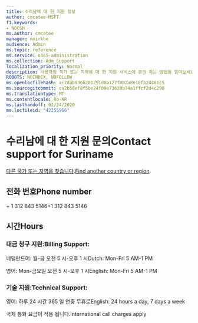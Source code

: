 ```yaml
---
title: 수리남에 대 한 지원 정보
author: cmcatee-MSFT
f1.keywords:
- NOCSH
ms.author: cmcatee
manager: mnirkhe
audience: Admin
ms.topic: reference
ms.service: o365-administration
ms.collection: Adm_Support
localization_priority: Normal
description: 사용자의 국가 또는 지역에 대 한 지원 서비스에 문의 하는 방법을 알아보세요.
ROBOTS: NOINDEX, NOFOLLOW
ms.openlocfilehash: ac7dab936b281291d0a127f002a8e18fb24481c5
ms.sourcegitcommit: ca2b58ef8f5be24f09e73620b74a1ffcf2d4c290
ms.translationtype: MT
ms.contentlocale: ko-KR
ms.lasthandoff: 02/24/2020
ms.locfileid: "42255966"
---
```

# <a name="contact-support-for-suriname"></a><span data-ttu-id="2850e-103">수리남에 대 한 지원 문의</span><span class="sxs-lookup"><span data-stu-id="2850e-103">Contact support for Suriname</span></span>

<span data-ttu-id="2850e-104">[다른 국가 또는 지역을 찾습니다](../contact-support-for-business-products.md).</span><span class="sxs-lookup"><span data-stu-id="2850e-104">[Find another country or region](../contact-support-for-business-products.md).</span></span>

## <a name="phone-number"></a><span data-ttu-id="2850e-105">전화 번호</span><span class="sxs-lookup"><span data-stu-id="2850e-105">Phone number</span></span>
<span data-ttu-id="2850e-106">+ 1 312 843 5146</span><span class="sxs-lookup"><span data-stu-id="2850e-106">+1 312 843 5146</span></span>

## <a name="hours"></a><span data-ttu-id="2850e-107">시간</span><span class="sxs-lookup"><span data-stu-id="2850e-107">Hours</span></span>
### <a name="billing-support"></a><span data-ttu-id="2850e-108">대금 청구 지원:</span><span class="sxs-lookup"><span data-stu-id="2850e-108">Billing Support:</span></span>

<span data-ttu-id="2850e-109">네덜란드어: 월-금 오전 5 시-오후 1 시</span><span class="sxs-lookup"><span data-stu-id="2850e-109">Dutch: Mon-Fri 5 AM-1 PM</span></span>

<span data-ttu-id="2850e-110">영어: Mon-금요일 오전 5 시-오후 1 시</span><span class="sxs-lookup"><span data-stu-id="2850e-110">English: Mon-Fri 5 AM-1 PM</span></span>

### <a name="technical-support"></a><span data-ttu-id="2850e-111">기술 지원:</span><span class="sxs-lookup"><span data-stu-id="2850e-111">Technical Support:</span></span>

<span data-ttu-id="2850e-112">영어: 하루 24 시간 365 일 연중 무휴로</span><span class="sxs-lookup"><span data-stu-id="2850e-112">English: 24 hours a day, 7 days a week</span></span>

<span data-ttu-id="2850e-113">국제 통화 요금이 적용 됩니다.</span><span class="sxs-lookup"><span data-stu-id="2850e-113">International call charges apply</span></span>